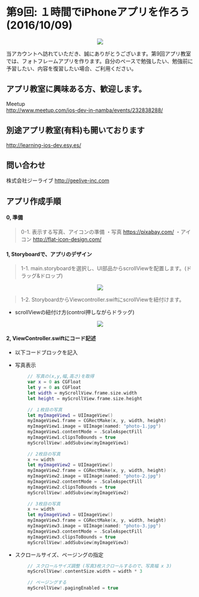   
  
# 第9回: １時間でiPhoneアプリを作ろう (2016/10/09)

  <div style="text-align:center"><img src ="https://github.com/iosClassForBeginner/samplePhotoFrameApp/tree/master/Assets/sample.gif" /></div>
  
  当アカウントへ訪れていただき、誠にありがとうございます。第9回アプリ教室では、フォトフレームアプリを作ります。自分のペースで勉強したい、勉強前に予習したい、内容を復習したい場合、ご利用ください。
  
## アプリ教室に興味ある方、歓迎します。  
  Meetup  
  http://www.meetup.com/ios-dev-in-namba/events/232838288/  
  
## 別途アプリ教室(有料)も開いております  
  http://learning-ios-dev.esy.es/  

## 問い合わせ
  株式会社ジーライブ
  http://geelive-inc.com  

## アプリ作成手順
#### 0, 準備
> 0-1. 表示する写真、アイコンの準備
・写真
  https://pixabay.com/
・アイコン
  http://flat-icon-design.com/

#### 1, Storyboardで、アプリのデザイン
> 1-1. main.storyboardを選択し、UI部品からscrollViewを配置します。(ドラッグ&ドロップ)
<div style="text-align:center"><img src ="https://github.com/iosClassForBeginner/samplePhotoFrameApp/tree/master/Assets/6.jpg" /></div>

> 1-2. StoryboardからViewcontroller.swiftにscrollViewを紐付けます。
- scrollViewの紐付け方(control押しながらドラッグ)
<div style="text-align:center"><img src ="https://github.com/iosClassForBeginner/samplePhotoFrameApp/tree/master/Assets/7.gif" /></div>

#### 2, ViewController.swiftにコード記述
- 以下コードブロックを記入
  
- 写真表示

```Swift
        // 写真の(x,y,幅,高さ)を取得
        var x = 0 as CGFloat
        let y = 0 as CGFloat
        let width = myScrollView.frame.size.width
        let height = myScrollView.frame.size.height
        
        // １枚目の写真
        let myImageView1 = UIImageView()
        myImageView1.frame = CGRectMake(x, y, width, height)
        myImageView1.image = UIImage(named: "photo-1.jpg")
        myImageView1.contentMode = .ScaleAspectFill
        myImageView1.clipsToBounds = true
        myScrollView!.addSubview(myImageView1)
        
        // 2枚目の写真
        x += width
        let myImageView2 = UIImageView()
        myImageView2.frame = CGRectMake(x, y, width, height)
        myImageView2.image = UIImage(named: "photo-2.jpg")
        myImageView2.contentMode = .ScaleAspectFill
        myImageView2.clipsToBounds = true
        myScrollView!.addSubview(myImageView2)
        
        // 3枚目の写真
        x += width
        let myImageView3 = UIImageView()
        myImageView3.frame = CGRectMake(x, y, width, height)
        myImageView3.image = UIImage(named: "photo-3.jpg")
        myImageView3.contentMode = .ScaleAspectFill
        myImageView3.clipsToBounds = true
        myScrollView!.addSubview(myImageView3)
```
- スクロールサイズ、ページングの指定

```Swift
        // スクロールサイズ調整 (写真3枚スクロールするので、写真幅 x 3)
        myScrollView!.contentSize.width = width * 3
        
        // ページングする
        myScrollView!.pagingEnabled = true
```


